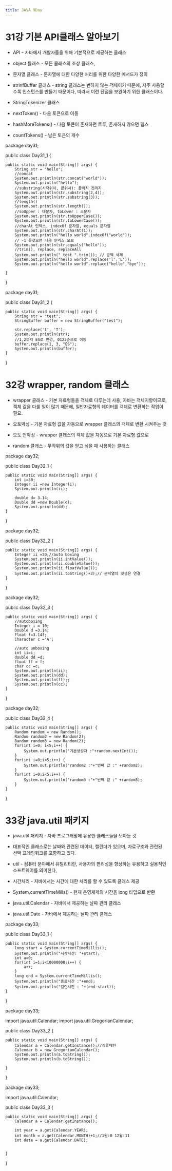 ```yaml
---
title: JAVA 9Day
---
```



# 31강 기본 API클래스 알아보기

- API - 자바에서 개발자들을 위해 기본적으로 제공하는 클래스

- object 틀래스 - 모든 클래스의 조상 클래스,  

- 문자열 클래스 - 문자열에 대한 다양한 처리를 위한 다양한 메서드가 정의

- strinfBuffer 클래스 - string 클래스는 변하지 않는 객체이기 때문에, 자주 사용할수록 인스턴스를 만들기 때문이다, 따라서 이런 단점을 보완하기 위한 클래스이다.

- StringTokenizer 클래스

- nextToken() - 다음 토큰으로 이동
- hashMoreTokens() - 다음 토큰이 존재하면 트루, 존재하지 않으면 펠스
- countTokens() - 남은 토큰의 개수

package day31;

public class Day31_1 {

	public static void main(String[] args) {
		String str = "hello";
		//concat
		System.out.println(str.concat("world"));
		System.out.println("hello");
		//substring(시작위치, 끝위치): 끝위치 전까지
		System.out.println(str.substring(2,4));
		System.out.println(str.substring(3));
		//length()
		System.out.println(str.length());
		//soUpper : 대문자, toLower : 소문자
		System.out.println(str.toUpperCase());
		System.out.println(str.toLowerCase());
		//charAt 인덱스, indexOf 문자열, equals 문자열
		System.out.println(str.charAt(1));
		System.out.println("hello world".indexOf("world"));
		// -1 못찾으면 나옴 인덱스 오브
		System.out.println(str.equals("hello"));
		//trim(), replace, replaceAll
		System.out.println(" test ".trim()); // 공백 삭제
		System.out.println("hello world".replace('l','L'));
		System.out.println("hello world".replace("hello","bye"));
		
	}

}



package day31;

public class Day31_2 {

	public static void main(String[] args) {
		String str = "test";
		StringBuffer buffer = new StringBuffer("test");
		
		str.replace('t', 'T');
		System.out.println(str);
		//1,2까지 ES로 변경, 0123순으로 이동
		buffer.replace(1, 3, "ES");
		System.out.println(buffer);
	}

}


# 32강 wrapper, random 클래스

- wrapper 클래스 - 기본 자료형들을 객체로 다루는데 사용, 자바는 객체지향이므로, 객체 값을 다룰 일이 많기 때문에, 일반자료형의 데이터를 객체로 변환하는 작업이 필요.

- 오토박싱 - 기본 자료형 값을 자동으로 wrapper 클래스의 객체로 변환 시켜주는 것
- 오토 언박싱 - wrapper 클래스의 객체 값을 자동으로 기본 자료형 값으로

- random 클래스 - 무작위의 값을 얻고 싶을 때 사용하는 클래스



package day32;

public class Day32_1 {

	public static void main(String[] args) {
		int i=30;
		Integer ii =new Integer(i);
		System.out.println(ii);
		
		double d= 3.14;
		Double dd =new Double(d);
		System.out.println(dd);
	}

}



package day32;

public class Day32_2 {

	public static void main(String[] args) {
		Integer ii =30;//auto boxing
		System.out.println(ii.intValue());
		System.out.println(ii.doubleValue());
		System.out.println(ii.floatValue());
		System.out.println(ii.toString()+3);// 문자열의 덧셈은 연결
	}

}



package day32;

public class Day32_3 {

	public static void main(String[] args) {
		//autoboxing
		Integer i = 10;
		Double d =3.14;
		Float f=3.14f;
		Character c ='A';
		
		//auto unboxing
		int ii=i;
		double dd =d;
		float ff = f;
		char cc =c;
		System.out.println(ii);
		System.out.println(dd);
		System.out.println(ff);;
		System.out.println(cc);
	}

}



package day32;

public class Day32_4 {

	public static void main(String[] args) {
		Random random = new Random();
		Random random2 = new Random(2);
		Random random3 = new Random(2);
		for(int i=0; i<5;i++) {
			System.out.println("기본생성자 :"+random.nextInt());
		}
		for(int i=0;i<5;i++) {
			System.out.println("random2 :"+"번째 값 :" +random2);
		}
		for(int i=0;i<5;i++) {
			System.out.println("random3 :"+"번째 값 :" +random3);
		}
	}

}



# 33강 java.util 패키지

- java.util 패키지 - 자바 프로그래밍에 유용한 클래스들을 모아둔 것
- 대표적인 클래스로는 날짜와 관련된 데이터, 캘린더가 있으며, 자료구조와 관련된 선택 프레임워크를 포함하고 있다.

- util - 컴퓨터 분야에서 유틸리티란, 사용자의 편리성을 향상하는 유용하고 실용적인 소프트웨어를 의미한다,


- 시간처리 - 자바에서는 시간에 대한 처리를 할 수 있도록 클래스 제공

- System.currentTimeMills() - 현재 운영체제의 시간을 long 타입으로 반환

- java.util.Calendar - 자바에서 제공하는 날짜 관리 클레스

- java.util.Date - 자바에서 제공하는 날짜 관리 클래스





package day33;

public class Day33_1 {

	public static void main(String[] args) {
		long start = System.currentTimeMillis();
		System.out.println("시작시간: "+start);
		int a=0;
		for(int i=1;i<10000000;i++) {
			a++;
		}
		long end = System.currentTimeMillis();
		System.out.println("종료시간 :"+end);
		System.out.println("걸린시간 : "+(end-start));
	}
}




package day33;

import java.util.Calendar;
import java.util.GregorianCalendar;

public class Day33_2 {

	public static void main(String[] args) {
		Calendar a = Calendar.getInstance();//싱클패턴
		Calendar b = new GregorianCalendar();
		System.out.println(a.toString());
		System.out.println(b.toString());
		
	}

}




package day33;

import java.util.Calendar;

public class Day33_3 {

	public static void main(String[] args) {
		Calendar a = Calendar.getInstance();
		
		int year = a.get(Calendar.YEAR);
		int month = a.get(Calendar.MONTH)+1;//1원:0 12월:11
		int date = a.get(Calendar.DATE);
		
		
	}

}


